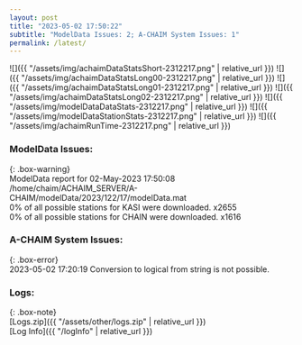```yaml
---
layout: post
title: "2023-05-02 17:50:22"
subtitle: "ModelData Issues: 2; A-CHAIM System Issues: 1"
permalink: /latest/
---
```


![]({{ "/assets/img/achaimDataStatsShort-2312217.png" | relative_url }})
![]({{ "/assets/img/achaimDataStatsLong00-2312217.png" | relative_url }})
![]({{ "/assets/img/achaimDataStatsLong01-2312217.png" | relative_url }})
![]({{ "/assets/img/achaimDataStatsLong02-2312217.png" | relative_url }})
![]({{ "/assets/img/modelDataDataStats-2312217.png" | relative_url }})
![]({{ "/assets/img/modelDataStationStats-2312217.png" | relative_url }})
![]({{ "/assets/img/achaimRunTime-2312217.png" | relative_url }})


### ModelData Issues:  
  
{: .box-warning}  
 ModelData report for 02-May-2023 17:50:08   
 /home/chaim/ACHAIM_SERVER/A-CHAIM/modelData/2023/122/17/modelData.mat   
 0% of all possible stations for KASI were downloaded. x2655   
 0% of all possible stations for CHAIN were downloaded. x1616   
  
### A-CHAIM System Issues:  
  
{: .box-error}  
2023-05-02 17:20:19 Conversion to logical from string is not possible.  

### Logs:  
  
{: .box-note}  
[Logs.zip]({{ "/assets/other/logs.zip" | relative_url }})  
[Log Info]({{ "/logInfo" | relative_url }})  
